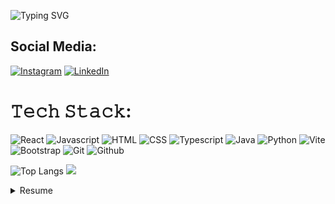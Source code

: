 ![Typing SVG](https://readme-typing-svg.demolab.com?lines=HELLO,+my+name+is+Breno+Pereira;I'm+from+Natal/RN;and+a+Front-end+developer) 

## Social Media:
[![Instagram](https://img.shields.io/badge/Instagram-%23E4405F?style-for-the-badge&logo=instagram&logor=white.svg)](https://www.instagram.com/brenofpereira/) 
[![LinkedIn](https://img.shields.io/badge/LinkedIn-%230077B5.svg)](https://www.linkedin.com/in/brenofpereira/)

# 𝚃𝚎𝚌𝚑 𝚂𝚝𝚊𝚌𝚔:
![React](https://img.shields.io/badge/react-000000?style=for-the-badge&logo=react&logoColor=white) 
![Javascript](https://img.shields.io/badge/javascript-000000?style=for-the-badge&logo=javascript&logoColor=white) 
![HTML](https://img.shields.io/badge/html-000000?style=for-the-badge&logo=html5&logoColor=white)
![CSS](https://img.shields.io/badge/css-000000?style=for-the-badge&logo=css3&logoColor=white)
![Typescript](https://img.shields.io/badge/typescript-000000?style=for-the-badge&logo=typescript&logoColor=white)
![Java](https://img.shields.io/badge/java-000000?style=for-the-badge&logo=openjdk&logoColor=white) 
![Python](https://img.shields.io/badge/python-000000?style=for-the-badge&logo=python&logoColor=white)
![Vite](https://img.shields.io/badge/vite-000000?style=for-the-badge&logo=vite&logoColor=white)
![Bootstrap](https://img.shields.io/badge/bootstrap-000000?style=for-the-badge&logo=bootstrap&logoColor=white)
![Git](https://img.shields.io/badge/git-000000?style=for-the-badge&logo=git&logoColor=white)
![Github](https://img.shields.io/badge/github-000000?style=for-the-badge&logo=github&logoColor=white)


![Top Langs](https://github-readme-stats.vercel.app/api/top-langs/?username=brenofpereira&layout=compact&theme=dark)
![](https://quotes-github-readme.vercel.app/api?type=horizontal&theme=dark)

<details>
  <summary>Resume</summary>

# Education 

🎓 Computer Technician </br>
📆 February/2019 - January/2023 </br>
📍 <a href="https://portal.ifrn.edu.br/">IFRN</a> - São Gonçalo do Amarante/RN
__________________________________________

⌛ Science and Technology </br>
📆 March/2025 - Forecast (2027.2) </br>
📍 <a href="https://www.ufrn.br/">UFRN</a>  - Natal/RN










<!--
**brenofpereira/brenofpereira** is a ✨ _special_ ✨ repository because its `README.md` (this file) appears on your GitHub profile.

Here are some ideas to get you started:

- 🔭 I’m currently working on ...
- 🌱 I’m currently learning ...
- 👯 I’m looking to collaborate on ...
- 🤔 I’m looking for help with ...
- 💬 Ask me about ...
- 📫 How to reach me: ...
- 😄 Pronouns: ...
- ⚡ Fun fact: ...
-->
